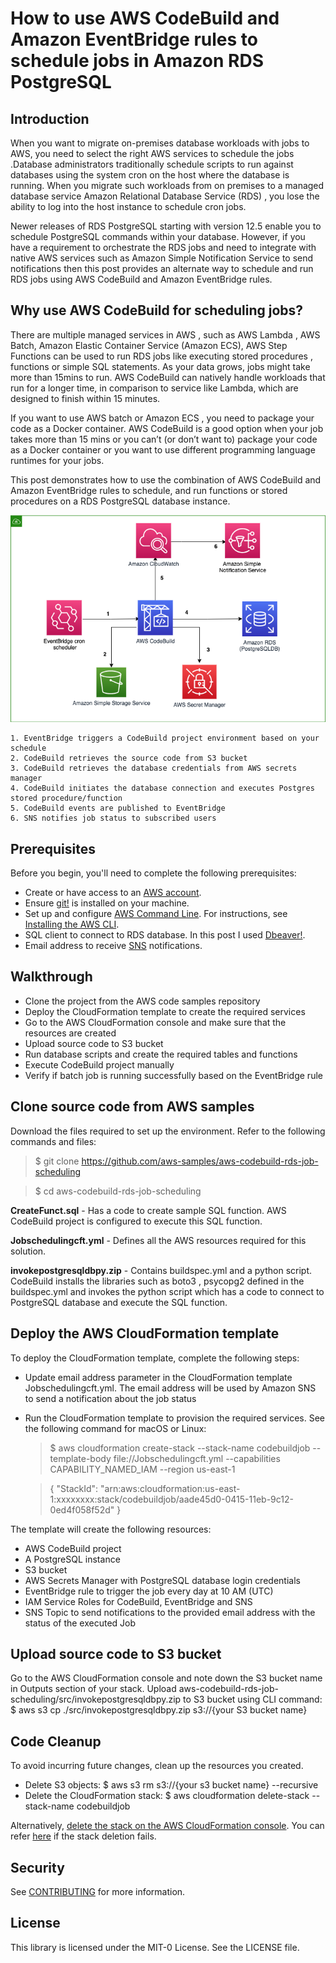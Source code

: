 
# How to use AWS CodeBuild and Amazon EventBridge rules to schedule jobs in Amazon RDS PostgreSQL

## Introduction
When you want to migrate on-premises database workloads with jobs to AWS, you need to select the right AWS services to schedule the jobs .Database administrators traditionally schedule scripts to run against databases using the system cron on the host where the database is running.  When you migrate such workloads from on premises to a managed database service Amazon Relational Database Service (RDS) , you lose the ability to log into the host instance to schedule cron jobs. 

Newer releases of RDS PostgreSQL starting with version 12.5 enable you to schedule PostgreSQL commands within your database. However, if you have a requirement to orchestrate the RDS jobs and need to integrate with native AWS services such as Amazon Simple Notification Service to send notifications then this post provides an alternate way to schedule  and run RDS jobs using AWS CodeBuild and Amazon EventBridge rules.

## Why use AWS CodeBuild for scheduling jobs?
There are multiple managed services in AWS , such as  AWS Lambda , AWS Batch, Amazon Elastic Container Service (Amazon ECS), AWS Step Functions can be used to run RDS jobs like executing stored procedures , functions or simple SQL statements. As your data grows, jobs might take more than 15mins to run. AWS CodeBuild can natively handle workloads that run for a longer time, in comparison to service like Lambda, which are designed to finish within 15 minutes.

If you want to use AWS batch or Amazon ECS , you need to package your code as a Docker container. AWS CodeBuild is a good option when your job takes more than 15 mins or  you can’t (or don’t want to) package your code as a Docker container or you want to use different programming language runtimes for your jobs. 
 

This post demonstrates how to use the combination of AWS CodeBuild and Amazon EventBridge rules to schedule, and run functions or stored procedures on a RDS PostgreSQL database instance. 

![Alt Text](Architecture-scheduling%20Amazon%20RDS%20jobs%20with%20AWS%20CodeBuild%20and%20Amazon%20EventBridge%20rules.png?raw=true  "Title")

    1. EventBridge triggers a CodeBuild project environment based on your schedule 
    2. CodeBuild retrieves the source code from S3 bucket
    3. CodeBuild retrieves the database credentials from AWS secrets manager
    4. CodeBuild initiates the database connection and executes Postgres stored procedure/function 
    5. CodeBuild events are published to EventBridge
    6. SNS notifies job status to subscribed users



## Prerequisites
Before you begin, you'll need to complete the following prerequisites:
    
   * Create or have access to an [AWS account](https://signin.aws.amazon.com/signin?redirect_uri=https%3A%2F%2Fportal.aws.amazon.com%2Fbilling%2Fsignup%2Fresume&client_id=signup).
   * Ensure [git!](https://git-scm.com/downloads) is installed on your machine.
   * Set up and configure [AWS Command Line](http://aws.amazon.com/cli). For instructions, see [Installing the AWS CLI](https://docs.aws.amazon.com/cli/latest/userguide/cli-chap-install.html).
   * SQL client to connect to RDS database. In this post I used [Dbeaver!](https://dbeaver.io/ ). 
   * Email address to receive [SNS](https://aws.amazon.com/sns) notifications.



## Walkthrough
    

  * Clone the project from the AWS code samples repository
  * Deploy the CloudFormation template to create the required services
  * Go to the AWS CloudFormation console and make sure that the resources are created
  * Upload source code to S3 bucket 
  * Run database scripts and create the required tables and functions
  * Execute CodeBuild project manually
  * Verify if batch job is running successfully based on the EventBridge rule




## Clone source code from AWS samples
Download the files required to set up the environment. Refer to the following commands and files:

   > $ git clone https://github.com/aws-samples/aws-codebuild-rds-job-scheduling

   > $ cd aws-codebuild-rds-job-scheduling

**CreateFunct.sql** - Has a code to create sample SQL function. AWS CodeBuild project is configured to execute this SQL function.

**Jobschedulingcft.yml** - Defines all the AWS resources required for this solution.

**invokepostgresqldbpy.zip** - Contains buildspec.yml and a python script. CodeBuild installs the libraries such as boto3 , psycopg2 defined in the buildspec.yml and invokes the python script which has a code to connect to PostgreSQL database and execute the SQL function.


## Deploy the AWS CloudFormation template

To deploy the CloudFormation template, complete the following steps:

   * Update email address parameter in the CloudFormation template Jobschedulingcft.yml. The email address will be used by Amazon SNS to send a notification about the job status

   * Run the CloudFormation template to provision the required services. See the following command for macOS or Linux:
        > $ aws cloudformation create-stack --stack-name codebuildjob --template-body file://Jobschedulingcft.yml --capabilities CAPABILITY_NAMED_IAM --region us-east-1
        
        > {
        "StackId": "arn:aws:cloudformation:us-east-1:xxxxxxxx:stack/codebuildjob/aade45d0-0415-11eb-9c12-0ed4f058f52d"
         }

The template will create the following resources:

   * AWS CodeBuild project
   * A PostgreSQL instance
   * S3 bucket
   * AWS Secrets Manager with PostgreSQL database login credentials
   * EventBridge rule to trigger the job every day at 10 AM (UTC)
   * IAM Service Roles for CodeBuild, EventBridge and SNS 
   * SNS Topic to send notifications to the provided email address with the status of the executed Job

## Upload source code to S3 bucket
Go to the AWS CloudFormation console and note down the S3 bucket name in Outputs section of your stack.
Upload aws-codebuild-rds-job-scheduling/src/invokepostgresqldbpy.zip to S3 bucket using CLI command:
    $ aws s3 cp ./src/invokepostgresqldbpy.zip s3://{your S3 bucket name}



## Code Cleanup

To avoid incurring future changes, clean up the resources you created.
   * Delete S3 objects: 
        $ aws s3 rm s3://{your s3 bucket name} --recursive
   * Delete the CloudFormation stack: 
        $ aws cloudformation delete-stack --stack-name codebuildjob

Alternatively, [delete the stack on the AWS CloudFormation console](https://docs.aws.amazon.com/AWSCloudFormation/latest/UserGuide/cfn-console-delete-stack.html). You can refer [here](https://docs.aws.amazon.com/AWSCloudFormation/latest/UserGuide/troubleshooting.html#troubleshooting-errors-delete-stack-fails) if the stack deletion fails.



## Security

See [CONTRIBUTING](CONTRIBUTING.md#security-issue-notifications) for more information.


## License

This library is licensed under the MIT-0 License. See the LICENSE file.
